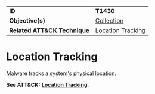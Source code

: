 |||
|---------|------------------------|
|**ID**|**T1430**|
|**Objective(s)**|[Collection](https://github.com/MBCProject/mbc-markdown/tree/master/collection)|
|**Related ATT&CK Technique**|[Location Tracking](https://attack.mitre.org/techniques/T1430/)|

Location Tracking
=================
Malware tracks a system's physical location.

**See ATT&CK:** [**Location Tracking**](https://attack.mitre.org/techniques/T1430/).